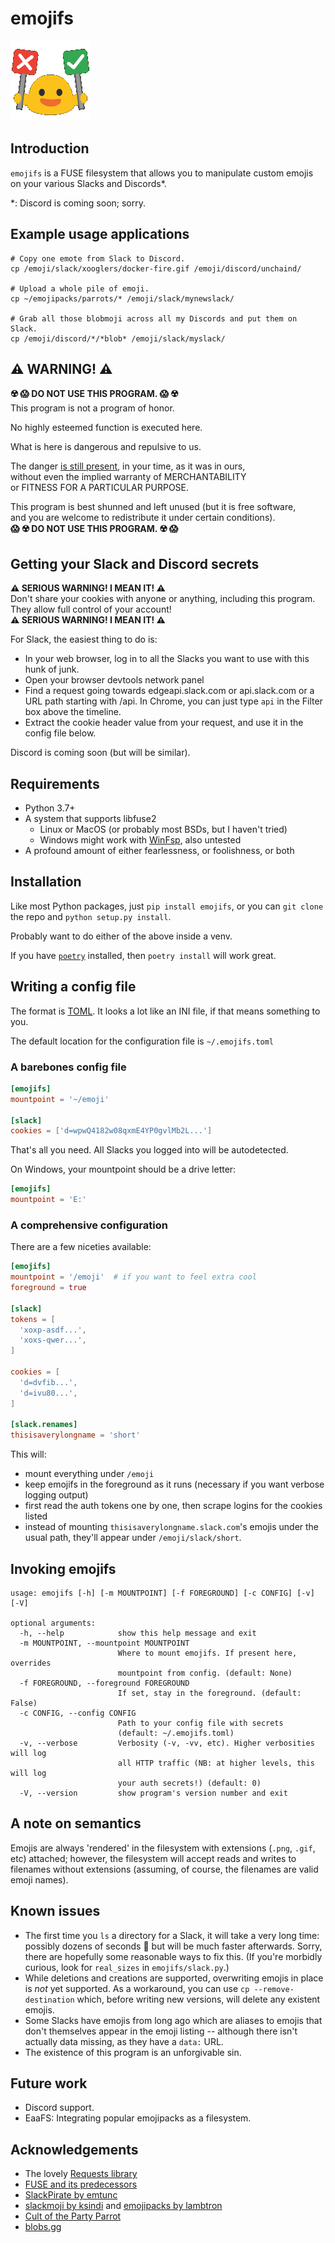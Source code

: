 # emojifs

![yes! but no! but also, yes.](extras/ablobcouncil.gif)

## Introduction
`emojifs` is a FUSE filesystem that allows you to manipulate custom emojis on your various Slacks and Discords*.

*: Discord is coming soon; sorry.

## Example usage applications

    # Copy one emote from Slack to Discord.
    cp /emoji/slack/xooglers/docker-fire.gif /emoji/discord/unchaind/

    # Upload a whole pile of emoji.
    cp ~/emojipacks/parrots/* /emoji/slack/mynewslack/

    # Grab all those blobmoji across all my Discords and put them on Slack.
    cp /emoji/discord/*/*blob* /emoji/slack/myslack/

<!-- TODO xattr? -->

## ⚠️ WARNING! ⚠️
**☢️ 😱 DO NOT USE THIS PROGRAM. 😱 ☢️**  
This program is not a program of honor.  

No highly esteemed function is executed here.  

What is here is dangerous and repulsive to us.  

The danger [is still present](https://support.discord.com/hc/en-us/articles/115002192352), in your time, as it was in ours,  
without even the implied warranty of MERCHANTABILITY  
or FITNESS FOR A PARTICULAR PURPOSE.  

This program is best shunned and left unused (but it is free software,  
and you are welcome to redistribute it under certain conditions).  
**😱 ☢️ DO NOT USE THIS PROGRAM. ☢️ 😱**  

## Getting your Slack and Discord secrets

**⚠️ SERIOUS WARNING! I MEAN IT! ⚠️**  
Don't share your cookies with anyone or anything, including this program.  
They allow full control of your account!  
**⚠️ SERIOUS WARNING! I MEAN IT! ⚠️**  

For Slack, the easiest thing to do is:
* In your web browser, log in to all the Slacks you want to use with this hunk of junk.
* Open your browser devtools network panel
* Find a request going towards edgeapi.slack.com or api.slack.com or a URL path starting with /api.  In Chrome, you can just type `api` in the Filter box above the timeline.
* Extract the cookie header value from your request, and use it in the config file below.

Discord is coming soon (but will be similar).

## Requirements
* Python 3.7+
* A system that supports libfuse2
  * Linux or MacOS (or probably most BSDs, but I haven't tried)
  * Windows might work with [WinFsp](https://github.com/billziss-gh/winfsp), also untested
* A profound amount of either fearlessness, or foolishness, or both

## Installation

Like most Python packages, just `pip install emojifs`, or you can `git clone` the repo and `python setup.py install`.

Probably want to do either of the above inside a venv.

If you have [`poetry`](https://python-poetry.org/) installed, then `poetry install` will work great.

## Writing a config file

The format is [TOML](https://toml.io/).  It looks a lot like an INI file, if that means something to you.

The default location for the configuration file is `~/.emojifs.toml`

### A barebones config file

```toml
[emojifs]
mountpoint = '~/emoji'

[slack]
cookies = ['d=wpwQ4182w08qxmE4YP0gvlMb2L...']
```

That's all you need.  All Slacks you logged into will be autodetected.

On Windows, your mountpoint should be a drive letter:
```toml
[emojifs]
mountpoint = 'E:'
```

### A comprehensive configuration
There are a few niceties available:
```toml
[emojifs]
mountpoint = '/emoji'  # if you want to feel extra cool
foreground = true

[slack]
tokens = [
  'xoxp-asdf...',
  'xoxs-qwer...',
]

cookies = [
  'd=dvfib...',
  'd=ivu80...',
]

[slack.renames]
thisisaverylongname = 'short'

```

This will:
* mount everything under `/emoji`
* keep emojifs in the foreground as it runs (necessary if you want verbose logging output)
* first read the auth tokens one by one, then scrape logins for the cookies listed
* instead of mounting `thisisaverylongname.slack.com`'s emojis under the usual path, they'll appear under `/emoji/slack/short`.


## Invoking emojifs

```
usage: emojifs [-h] [-m MOUNTPOINT] [-f FOREGROUND] [-c CONFIG] [-v] [-V]

optional arguments:
  -h, --help            show this help message and exit
  -m MOUNTPOINT, --mountpoint MOUNTPOINT
                        Where to mount emojifs. If present here, overrides
                        mountpoint from config. (default: None)
  -f FOREGROUND, --foreground FOREGROUND
                        If set, stay in the foreground. (default: False)
  -c CONFIG, --config CONFIG
                        Path to your config file with secrets
                        (default: ~/.emojifs.toml)
  -v, --verbose         Verbosity (-v, -vv, etc). Higher verbosities will log
                        all HTTP traffic (NB: at higher levels, this will log
                        your auth secrets!) (default: 0)
  -V, --version         show program's version number and exit

```


## A note on semantics
Emojis are always 'rendered' in the filesystem with extensions (`.png`, `.gif`, etc) attached; however, the filesystem will accept reads and writes to filenames without extensions (assuming, of course, the filenames are valid emoji names).

## Known issues
* The first time you `ls` a directory for a Slack, it will take a very long time: possibly dozens of seconds 😬 but will be much faster afterwards.  Sorry, there are hopefully some reasonable ways to fix this.  (If you're morbidly curious, look for `real_sizes` in `emojifs/slack.py`.)
* While deletions and creations are supported, overwriting emojis in place is *not* yet supported.  As a workaround, you can use `cp --remove-destination` which, before writing new versions, will delete any existent emojis.
* Some Slacks have emojis from long ago which are aliases to emojis that don't themselves appear in the emoji listing -- although there isn't actually data missing, as they have a `data:` URL.
* The existence of this program is an unforgivable sin.

## Future work
* Discord support.
* EaaFS: Integrating popular emojipacks as a filesystem.

## Acknowledgements
* The lovely [Requests library](https://requests.readthedocs.io/)
* [FUSE and its predecessors](https://en.wikipedia.org/wiki/Filesystem_in_Userspace)
* [SlackPirate by emtunc](https://github.com/emtunc/SlackPirate)
* [slackmoji by ksindi](https://github.com/ksindi/slackmoji) and [emojipacks by lambtron](https://github.com/lambtron/emojipacks)
* [Cult of the Party Parrot](https://cultofthepartyparrot.com/)
* [blobs.gg](https://blobs.gg/)
